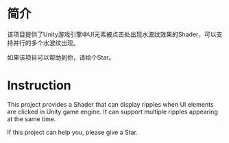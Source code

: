 # 简介

该项目提供了Unity游戏引擎中UI元素被点击处出现水波纹效果的Shader，可以支持并行的多个水波纹出现。

如果该项目可以帮助到你，请给个Star。

# Instruction

This project provides a Shader that can display ripples when UI elements are clicked in Unity game engine. It can support multiple ripples appearing at the same time.

If this project can help you, please give a Star.